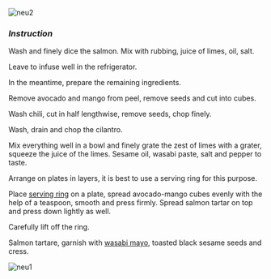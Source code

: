 ![neu2](https://ramiboutas.s3.amazonaws.com/khadija/media/images/neu2.width-800.jpg)

### **_Instruction_**

Wash and finely dice the salmon. Mix with rubbing, juice of limes, oil, salt.

Leave to infuse well in the refrigerator.

In the meantime, prepare the remaining ingredients.

Remove avocado and mango from peel, remove seeds and cut into cubes.

Wash chili, cut in half lengthwise, remove seeds, chop finely.

Wash, drain and chop the cilantro.

Mix everything well in a bowl and finely grate the zest of limes with a grater, squeeze the juice of the limes. Sesame oil, wasabi paste, salt and pepper to taste.

Arrange on plates in layers, it is best to use a serving ring for this purpose.

Place [serving ring](https://amzn.to/45nWCF8) on a plate, spread avocado-mango cubes evenly with the help of a teaspoon, smooth and press firmly. Spread salmon tartar on top and press down lightly as well.

Carefully lift off the ring.

Salmon tartare, garnish with [wasabi mayo](https://khadijarecipes.com/en/blog/wasabi-mayonnaise/), toasted black sesame seeds and cress.

![neu1](https://ramiboutas.s3.amazonaws.com/khadija/media/images/neu1.width-800.jpg)
